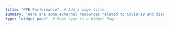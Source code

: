 ```yaml
---
title: "PPE Performance"  # Add a page title.
summary: "Here are some external resources related to CoViD-19 and disease prevention that we consider reliable."  # Add a page description.
type: "widget_page"  # Page type is a Widget Page
---
```

